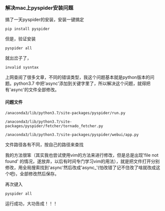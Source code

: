 ### 解决mac上pyspider安装问题
搞了一天pyspider的安装，安装一键搞定
```
pip install pyspider
```
但是，验证安装
```
pyspider all
```
就出岔子了，
```
invalid sysntax
```
上网查阅了很多文章，不同的错误类型，我这个问题基本就是python版本的问题。python3.7 中把'async'添加到关键字里了，所以解决这个问题，就得把有'async'的文件全部修改。

#### 问题文件
```
/anaconda3/lib/python3.7/site-packages/pyspider/run.py

/anaconda3/lib/python3.7/site-packages/pyspider/fetcher/tornado_fetcher.py

/anaconda3/lib/python3.7/site-packages/pyspider/webui/app.py
```
文件路径各有不同，按自己的路径来查找

我的方法很笨（其实我也尝试使用vim的方法来进行修改，但是总是出现'file not found' 的情况，遂放弃，以后有时间专门学习vim的用法），就是把文件打开分别修改，用全局搜索找到'async'然后改成'async_'(怕改错了记不住改了啥就改成这个吧)，全部修改然后保存。

再次键入
``` 
pyspider all
``` 
运行成功，大功告成！！！
